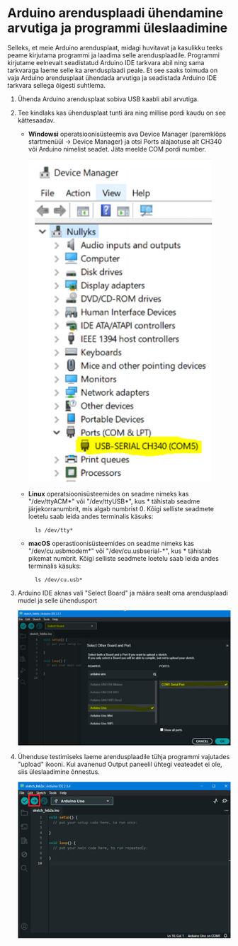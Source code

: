 # Arduino arendusplaadi ühendamine arvutiga ja programmi üleslaadimine
Selleks, et meie Arduino arendusplaat, midagi huvitavat ja kasulikku teeks peame  kirjutama programmi ja laadima selle arendusplaadile. Programmi kirjutame eelnevalt seadistatud Arduino IDE tarkvara abil ning sama tarkvaraga laeme selle ka arendusplaadi peale. Et see saaks toimuda on vaja Arduino arendusplaat ühendada arvutiga ja seadistada Arduino IDE tarkvara sellega õigesti suhtlema.

1. Ühenda Arduino arendusplaat sobiva USB kaabli abil arvutiga.

2. Tee kindlaks kas ühendusplaat tunti ära ning millise pordi kaudu on see kättesaadav. 
    * **Windowsi** operatsioonisüsteemis ava Device Manager (paremklõps startmenüül -> Device Manager) ja otsi Ports alajaotuse alt CH340 või Arduino nimelist seadet. Jäta meelde COM pordi number.

        ![image](./meedia/device_manager.png)

    * **Linux** operatsioonisüsteemides on seadme nimeks kas "/dev/ttyACM*" või "/dev/ttyUSB*", kus * tähistab seadme järjekorranumbrit, mis algab numbrist 0. Kõigi selliste seadmete loetelu saab leida andes terminalis käsuks: 
    
            ls /dev/tty*

    * **macOS** operastioonisüsteemides on seadme nimeks kas "/dev/cu.usbmodem*" või "/dev/cu.usbserial-*", kus * tähistab pikemat numbrit. Kõigi selliste seadmete loetelu saab leida andes terminalis käsuks: 
        
            ls /dev/cu.usb*

3. Arduino IDE aknas vali "Select Board" ja määra sealt oma arendusplaadi mudel ja selle ühendusport

    ![image](./meedia/IDE_connect.png)

4. Ühenduse testimiseks laeme arendusplaadile tühja programmi vajutades "upload" ikooni. Kui avanenud Output paneelil ühtegi veateadet ei ole, siis üleslaadimine õnnestus.

    ![image](./meedia/IDE_upload.png)